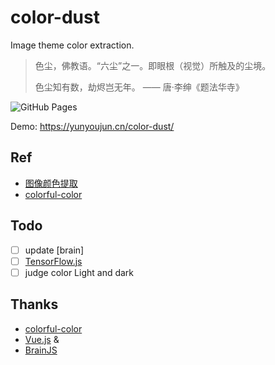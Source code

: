 # color-dust

Image theme color extraction.

> 色尘，佛教语。“六尘”之一。即眼根（视觉）所触及的尘境。
>
> 色尘知有数，劫烬岂无年。
> —— 唐·李绅《题法华寺》

![GitHub Pages](https://github.com/YunYouJun/color-dust/workflows/GitHub%20Pages/badge.svg)

Demo: <https://yunyoujun.cn/color-dust/>

## Ref

- [图像颜色提取](https://codepen.io/zhaojun/post/cc)
- [colorful-color](https://github.com/woshizja/colorful-color)

## Todo

- [ ] update [brain]
- [ ] [TensorFlow.js](https://tensorflow.google.cn/js/)
- [ ] judge color Light and dark

## Thanks

- [colorful-color](https://github.com/woshizja/colorful-color)
- [Vue.js](https://vuejs.org/) & [](https://nuxtjs.org/)
- [BrainJS](https://github.com/BrainJS/brain.js)
